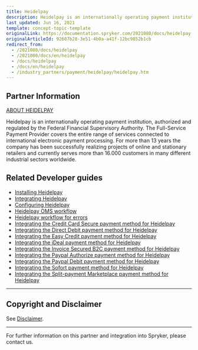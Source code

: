 ```yaml
---
title: Heidelpay
description: Heidelpay is an internationally operating payment institution, authorized and regulated by the Federal Financial Supervisory Authority.
last_updated: Jun 16, 2021
template: concept-topic-template
originalLink: https://documentation.spryker.com/2021080/docs/heidelpay
originalArticleId: 92607b28-3e51-4b0a-a41f-12bc9852b1cb
redirect_from:
  - /2021080/docs/heidelpay
  - /2021080/docs/en/heidelpay
  - /docs/heidelpay
  - /docs/en/heidelpay
  - /industry_partners/payment/heidelpay/heidelpay.htm
---
```


## Partner Information

[ABOUT HEIDELPAY](https://www.heidelpay.de/)

Heidelpay is an internationally operating payment institution, authorized and regulated by the Federal Financial Supervisory Authority. The Full-Service Payment Provider covers the entire range of services connected to international electronic payment processing. For more than 13 years the company has been successfully realizing projects of online and stationary retailers and currently serves more than 16.000 customers in many different industrial sectors worldwide.

## Related Developer guides

* [Installing Heidelpay](/docs/pbc/all/payment-service-provider/{{page.version}}/third-party-integrations/heidelpay/installing-heidelpay.html)
* [Integrating Heidelpay](/docs/pbc/all/payment-service-provider/{{page.version}}/third-party-integrations/heidelpay/integrating-heidelpay.html)
* [Configuring Heidelpay](/docs/pbc/all/payment-service-provider/{{page.version}}/third-party-integrations/heidelpay/configuring-heidelpay.html)
* [Heidelpay OMS workflow](/docs/pbc/all/payment-service-provider/{{page.version}}/third-party-integrations/heidelpay/heidelpay-oms-workflow.html)
* [Heidelpay workflow for errors](/docs/pbc/all/payment-service-provider/{{page.version}}/third-party-integrations/heidelpay/heidelpay-workflow-for-errors.html)
* [Integrating the Credit Card Secure payment method for Heidelpay](/docs/pbc/all/payment-service-provider/{{page.version}}/third-party-integrations/heidelpay/integrating-payment-methods-for-heidelpay/integrating-the-credit-card-secure-payment-method-for-heidelpay.html)
* [Integrating the Direct Debit payment method for Heidelpay](/docs/pbc/all/payment-service-provider/{{page.version}}/third-party-integrations/heidelpay/integrating-payment-methods-for-heidelpay/integrating-the-direct-debit-payment-method-for-heidelpay.html)
* [Integrating the Easy Credit payment method for Heidelpay](/docs/pbc/all/payment-service-provider/{{page.version}}/third-party-integrations/heidelpay/integrating-payment-methods-for-heidelpay/integrating-the-easy-credit-payment-method-for-heidelpay.html)
* [Integrating the iDeal payment method for Heidelpay](/docs/pbc/all/payment-service-provider/{{page.version}}/third-party-integrations/heidelpay/integrating-payment-methods-for-heidelpay/integrating-the-ideal-payment-method-for-heidelpay.html)
* [Integrating the Invoice Secured B2C payment method for Heidelpay](/docs/pbc/all/payment-service-provider/{{page.version}}/third-party-integrations/heidelpay/integrating-payment-methods-for-heidelpay/integrating-the-invoice-secured-b2c-payment-method-for-heidelpay.html)
* [Integrating the Paypal Authorize payment method for Heidelpay](/docs/pbc/all/payment-service-provider/{{page.version}}/third-party-integrations/heidelpay/integrating-payment-methods-for-heidelpay/integrating-the-paypal-authorize-payment-method-for-heidelpay.html)
* [Integrating the Paypal Debit payment method for Heidelpay](/docs/pbc/all/payment-service-provider/{{page.version}}/third-party-integrations/heidelpay/integrating-payment-methods-for-heidelpay/integrating-the-paypal-debit-payment-method-for-heidelpay.html)
* [Integrating the Sofort payment method for Heidelpay](/docs/pbc/all/payment-service-provider/{{page.version}}/third-party-integrations/heidelpay/integrating-payment-methods-for-heidelpay/integrating-the-sofort-payment-method-for-heidelpay.html)
* [Integrating the Split-payment Marketplace payment method for Heidelpay](/docs/pbc/all/payment-service-provider/{{page.version}}/third-party-integrations/heidelpay/integrating-payment-methods-for-heidelpay/integrating-the-split-payment-marketplace-payment-method-for-heidelpay.html)
---

## Copyright and Disclaimer

See [Disclaimer](https://github.com/spryker/spryker-documentation).

---
For further information on this partner and integration into Spryker, please contact us.

<div class="hubspot-form js-hubspot-form" data-portal-id="2770802" data-form-id="163e11fb-e833-4638-86ae-a2ca4b929a41" id="hubspot-1"></div>
